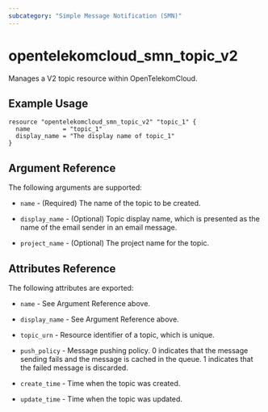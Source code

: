 ```yaml
---
subcategory: "Simple Message Notification (SMN)"
---
```


# opentelekomcloud_smn_topic_v2

Manages a V2 topic resource within OpenTelekomCloud.

## Example Usage

```hcl
resource "opentelekomcloud_smn_topic_v2" "topic_1" {
  name         = "topic_1"
  display_name = "The display name of topic_1"
}
```

## Argument Reference

The following arguments are supported:

* `name` - (Required) The name of the topic to be created.

* `display_name` - (Optional) Topic display name, which is presented as the
  name of the email sender in an email message.

* `project_name` - (Optional) The project name for the topic.

## Attributes Reference

The following attributes are exported:

* `name` - See Argument Reference above.

* `display_name` - See Argument Reference above.

* `topic_urn` - Resource identifier of a topic, which is unique.

* `push_policy` - Message pushing policy. 0 indicates that the message
  sending fails and the message is cached in the queue. 1 indicates that the
  failed message is discarded.

* `create_time` - Time when the topic was created.

* `update_time` - Time when the topic was updated.
